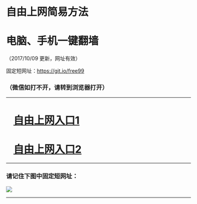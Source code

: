 ﻿# 自由上网简易方法

# 电脑、手机一键翻墙

（2017/10/09 更新，网址有效）

固定短网址：https://git.io/free99

### （微信如打不开，请转到浏览器打开）


***





# &nbsp;&nbsp; <a href="http://ft217123260.fwq-tz-1001.info/fwqtz01.html?t=100900112165 " target="_blank">自由上网入口1</a>
# &nbsp;&nbsp; <a href="http://ft2889610302.fwq-tz-1002.info/fwqtz02.html?t=10090014957 " target="_blank">自由上网入口2</a>
***

### 请记住下图中固定短网址：

<img src="https://s3-us-west-2.amazonaws.com/fwq-1001/yjfq-20170905okok.png" /> 


***

